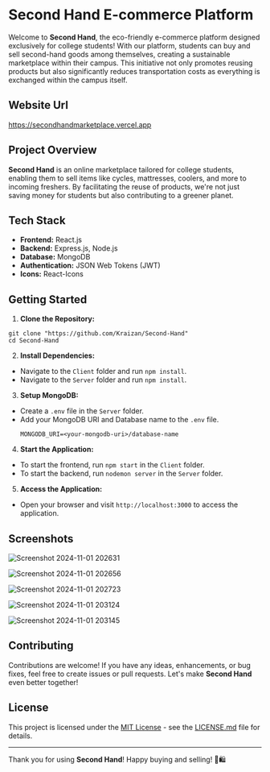 # Second Hand E-commerce Platform

Welcome to **Second Hand**, the eco-friendly e-commerce platform designed exclusively for college students! With our platform, students can buy and sell second-hand goods among themselves, creating a sustainable marketplace within their campus. This initiative not only promotes reusing products but also significantly reduces transportation costs as everything is exchanged within the campus itself.

## Website Url

https://secondhandmarketplace.vercel.app

## Project Overview

**Second Hand** is an online marketplace tailored for college students, enabling them to sell items like cycles, mattresses, coolers, and more to incoming freshers. By facilitating the reuse of products, we're not just saving money for students but also contributing to a greener planet.

## Tech Stack

- **Frontend:** React.js
- **Backend:** Express.js, Node.js
- **Database:** MongoDB
- **Authentication:** JSON Web Tokens (JWT)
- **Icons:** React-Icons

## Getting Started

1. **Clone the Repository:**

```
git clone "https://github.com/Kraizan/Second-Hand"
cd Second-Hand
```

2. **Install Dependencies:**

- Navigate to the `Client` folder and run `npm install`.
- Navigate to the `Server` folder and run `npm install`.

3. **Setup MongoDB:**

- Create a `.env` file in the `Server` folder.
- Add your MongoDB URI and Database name to the `.env` file.
  ```
  MONGODB_URI=<your-mongodb-uri>/database-name
  ```

4. **Start the Application:**

- To start the frontend, run `npm start` in the `Client` folder.
- To start the backend, run `nodemon server` in the `Server` folder.

5. **Access the Application:**

- Open your browser and visit `http://localhost:3000` to access the application.

## Screenshots

![Screenshot 2024-11-01 202631](https://github.com/user-attachments/assets/d5785ec3-1147-46c6-856a-c32d5a219612)


![Screenshot 2024-11-01 202656](https://github.com/user-attachments/assets/2305aed5-fad7-49ec-86a3-7097eb98db64)


![Screenshot 2024-11-01 202723](https://github.com/user-attachments/assets/46862abb-56f7-4162-9f89-1fcd2d703c7f)


![Screenshot 2024-11-01 203124](https://github.com/user-attachments/assets/e6f31ed3-0773-4017-a293-29541434ee3e)

![Screenshot 2024-11-01 203145](https://github.com/user-attachments/assets/b2f9675a-2cd2-4ca3-b295-c9d76583356d)

## Contributing

Contributions are welcome! If you have any ideas, enhancements, or bug fixes, feel free to create issues or pull requests. Let's make **Second Hand** even better together!

## License

This project is licensed under the [MIT License](LICENSE.md) - see the [LICENSE.md](LICENSE.md) file for details.

---

Thank you for using **Second Hand**! Happy buying and selling! 🌱🛍️
